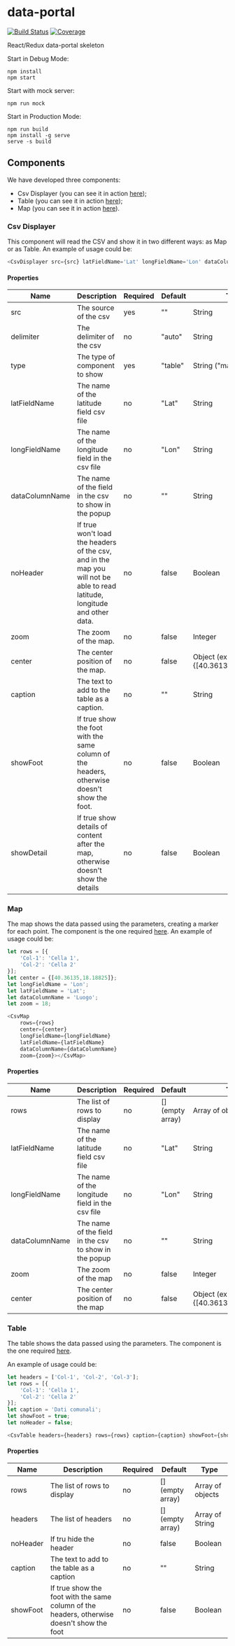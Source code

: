 # data-portal

[![Build Status][ico-travis]][link-travis]
[![Coverage][ico-codecov]][link-codecov]

React/Redux data-portal skeleton

Start in Debug Mode:
```
npm install
npm start
```

Start with mock server:
```
npm run mock
```

Start in Production Mode:
```
npm run build
npm install -g serve
serve -s build
```

Components
----------

We have developed three components:
 * Csv Displayer (you can see it in action [here](http://localhost:3000/map));
 * Table (you can see it in action [here](http://localhost:3000/table));
 * Map (you can see it in action [here](http://localhost:3000/map)).

### Csv Displayer

This component will read the CSV and show it in two different ways: as Map or as Table.
An example of usage could be:

```js
<CsvDisplayer src={src} latFieldName='Lat' longFieldName='Lon' dataColumnName="Luogo" type="map" zoom="18" center={[40.36135,18.18825]}></CsvDisplayer>
```

#### Properties

| Name           | Description                                                                                                                | Required | Default | Type                               | Usage     |
|----------------|----------------------------------------------------------------------------------------------------------------------------|----------|---------|------------------------------------|-----------|
| src            | The source of the csv                                                                                                      | yes      | ""      | String                             | map/table |
| delimiter      | The delimiter of the csv                                                                                                   | no       | "auto"  | String                             | map/table |
| type           | The type of component to show                                                                                              | yes      | "table" | String ("map"\|"table")            | map/table |
| latFieldName   | The name of the latitude field csv file                                                                                    | no       | "Lat"   | String                             | map       |
| longFieldName  | The name of the longitude field in the csv file                                                                            | no       | "Lon"   | String                             | map       |
| dataColumnName | The name of the field in the csv to show in the popup                                                                      | no       | ""      | String                             | map       |
| noHeader       | If true won't load the headers of the csv, and in the map you will not be able to read latitude, longitude and other data. | no       | false   | Boolean                            | map/table |
| zoom           | The zoom of the map.                                                                                                       | no       | false   | Integer                            | map       |
| center         | The center position of the map.                                                                                            | no       | false   | Object (ex. {[40.36135,18.18825]}) | map       |
| caption        | The text to add to the table as a caption.                                                                                 | no       | ""      | String                             | table     |
| showFoot       | If true show the foot with the same column of the headers, otherwise doesn't show the foot.                                | no       | false   | Boolean                            | table     |
| showDetail     | If true show details of content after the map, otherwise doesn't show the details                                          | no       | false   | Boolean           

### Map

The map shows the data passed using the parameters, creating a marker for each point.
The component is the one required [here](https://github.com/italia/daf-dataportal-public/issues/6).
An example of usage could be:

```js
let rows = [{
    'Col-1': 'Cella 1',
    'Col-2': 'Cella 2'
}];
let center = {[40.36135,18.18825]};
let longFieldName = 'Lon';
let latFieldName = 'Lat';
let dataColumnName = 'Luogo';
let zoom = 18;

<CsvMap
    rows={rows}
    center={center}
    longFieldName={longFieldName}
    latFieldName={latFieldName}
    dataColumnName={dataColumnName}
    zoom={zoom}></CsvMap>
```

#### Properties

| Name           | Description                                           | Required | Default          | Type                               |
|----------------|-------------------------------------------------------|----------|------------------|------------------------------------|
| rows           | The list of rows to display                           | no       | [] (empty array) | Array of objects                   |
| latFieldName   | The name of the latitude field csv file               | no       | "Lat"            | String                             |
| longFieldName  | The name of the longitude field in the csv file       | no       | "Lon"            | String                             |
| dataColumnName | The name of the field in the csv to show in the popup | no       | ""               | String                             |
| zoom           | The zoom of the map                                   | no       | false            | Integer                            |
| center         | The center position of the map                        | no       | false            | Object (ex. {[40.36135,18.18825]}) |

### Table

The table shows the data passed using the parameters.
The component is the one required [here](https://github.com/italia/daf-dataportal-public/issues/3).

An example of usage could be:

```js
let headers = ['Col-1', 'Col-2', 'Col-3'];
let rows = [{
    'Col-1': 'Cella 1',
    'Col-2': 'Cella 2'
}];
let caption = 'Dati comunali';
let showFoot = true;
let noHeader = false;

<CsvTable headers={headers} rows={rows} caption={caption} showFoot={showFoot} noHeader={noHeader}></CsvTable>
```

#### Properties

| Name     | Description                                                                                | Required | Default          | Type             |
|----------|--------------------------------------------------------------------------------------------|----------|------------------|------------------|
| rows     | The list of rows to display                                                                | no       | [] (empty array) | Array of objects |
| headers  | The list of headers                                                                        | no       | [] (empty array) | Array of String  |
| noHeader | If tru hide the header                                                                     | no       | false            | Boolean          |
| caption  | The text to add to the table as a caption                                                  | no       | ""               | String           |
| showFoot | If true show the foot with the same column of the headers, otherwise doesn't show the foot | no       | false            | Boolean          |


[ico-travis]: https://travis-ci.org/DavidePastore/daf-dataportal-public.svg?branch=csv-table
[ico-codecov]: https://codecov.io/gh/DavidePastore/daf-dataportal-public/branch/csv-table/graph/badge.svg

[link-travis]: https://travis-ci.org/DavidePastore/daf-dataportal-public
[link-codecov]: https://codecov.io/gh/DavidePastore/daf-dataportal-public/branch/csv-table